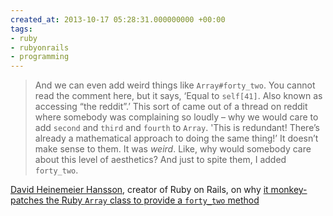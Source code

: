 ```yaml
---
created_at: 2013-10-17 05:28:31.000000000 +00:00
tags:
- ruby
- rubyonrails
- programming
---
```


> And we can even add weird things like `Array#forty_two`. You cannot
> read the comment here, but it says, ‘Equal to `self[41]`. Also known
> as accessing “the reddit”.’ This sort of came out of a thread on
> reddit where somebody was complaining so loudly – why we would care to
> add `second` and `third` and `fourth` to `Array`. 'This is redundant!
> There’s already a mathematical approach to doing the same thing!’ It
> doesn’t make sense to them. It was *weird*. Like, why would somebody
> care about this level of aesthetics? And just to spite them, I added
> `forty_two`.

[David Heinemeier Hansson](http://vimeo.com/17420638#t=31m06s), creator
of Ruby on Rails, on why [it monkey-patches the Ruby `Array` class to
provide a `forty_two`
method](https://github.com/rails/rails/blob/master/activesupport/lib/active_support/core_ext/array/access.rb#L50-L53)
